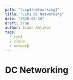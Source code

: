 ```yaml
---
path: "/ccp1/networking1"
title: "CCP1 DC Networking"
date: "2020-01-10"
draft: true
author: Simon Anliker
tags:
  - ccp1
  - cloud
  - network
---
```


<!-- CNET1 -->

# DC Networking

